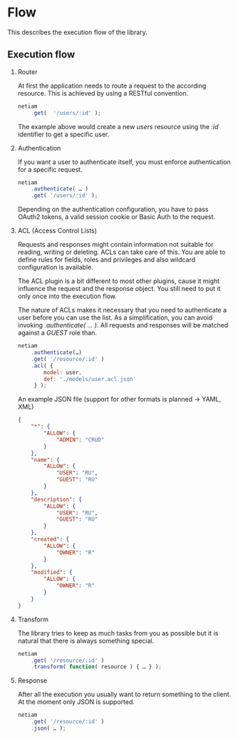 # Flow

This describes the execution flow of the library.

## Execution flow

1. Router

    At first the application needs to route a request to the according resource.
    This is achieved by using a RESTful convention.

    ```js
    netiam
        .get(  '/users/:id' );
    ```

    The example above would create a new *users* resource using the *:id*
    identifier to get a specific user.

2. Authentication

    If you want a user to authenticate itself, you must enforce authentication
    for a specific request.

    ```js
    netiam
        .authenticate( … )
        .get( '/users/:id' );
    ```

    Depending on the authentication configuration, you have to pass OAuth2
    tokens, a valid session cookie or Basic Auth to the request.

3. ACL (Access Control Lists)

    Requests and responses might contain information not suitable for reading,
    writing or deleting. ACLs can take care of this. You are able to define
    rules for fields, roles and privileges and also wildcard configuration is
    available.

    The ACL plugin is a bit different to most other plugins, cause it might
    influence the request and the response object. You still need to put it
    only once into the execution flow.

    The nature of ACLs makes it necessary that you need to authenticate a user
    before you can use the list. As a simplification, you can avoid invoking
    *.authenticate( … )*. All requests and responses will be matched against
    a *GUEST* role than.

    ```js
    netiam
        .authenticate(…)
        .get( '/resource/:id' )
        .acl( {
            model: user,
            def: './models/user.acl.json'
         } );
    ```

    An example JSON file (support for other formats is planned -> YAML, XML)

    ```json
    {
        "*": {
            "ALLOW": {
                "ADMIN": "CRUD"
            }
        },
        "name": {
            "ALLOW": {
                "USER": "RU",
                "GUEST": "RU"
            }
        },
        "description": {
            "ALLOW": {
                "USER": "RU",
                "GUEST": "RU"
            }
        },
        "created": {
            "ALLOW": {
                "OWNER": "R"
            }
        },
        "modified": {
            "ALLOW": {
                "OWNER": "R"
            }
        }
    }
    ```

4. Transform

    The library tries to keep as much tasks from you as possible but it is
    natural that there is always something special.

    ```js
    netiam
        .get( '/resource/:id' )
        .transform( function( resource ) { … } );
    ```

5. Response

    After all the execution you usually want to return something to the client.
    At the moment only JSON is supported.

    ```js
    netiam
        .get( '/resource/:id' )
        .json( … );
    ```
